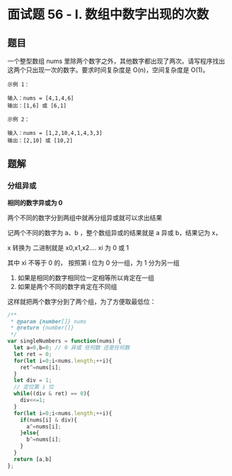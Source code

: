 # 面试题 56 - I. 数组中数字出现的次数

## 题目

一个整型数组 nums 里除两个数字之外，其他数字都出现了两次。请写程序找出这两个只出现一次的数字。要求时间复杂度是 O(n)，空间复杂度是 O(1)。

```
示例 1：

输入：nums = [4,1,4,6]
输出：[1,6] 或 [6,1]

示例 2：

输入：nums = [1,2,10,4,1,4,3,3]
输出：[2,10] 或 [10,2]
```

## 题解

### 分组异或

**相同的数字异或为 0**

两个不同的数字分到两组中就再分组异或就可以求出结果

记两个不同的数字为 a、b ，整个数组异或的结果就是 a 异或 b，结果记为 x，

x 转换为 二进制就是 x0,x1,x2.... xi 为 0 或 1

其中 xi 不等于 0 的， 按照第 i 位为 0 分一组，为 1 分为另一组

1. 如果是相同的数字相同位一定相等所以肯定在一组
2. 如果是两个不同的数字肯定在不同组

这样就把两个数字分到了两个组，为了方便取最低位：

```JavaScript
/**
 * @param {number[]} nums
 * @return {number[]}
 */
var singleNumbers = function(nums) {
  let a=0,b=0; // 0 异或 任何数 还是任何数
  let ret = 0;
  for(let i=0;i<nums.length;++i){
    ret^=nums[i];
  }
  let div = 1;
  // 定位第 i 位
  while((div & ret) == 0){
    div<<=1;
  }
  for(let i=0;i<nums.length;++i){
    if(nums[i] & div){
      a^=nums[i];
    }else{
      b^=nums[i];
    }
  }
  return [a,b]
};
```
